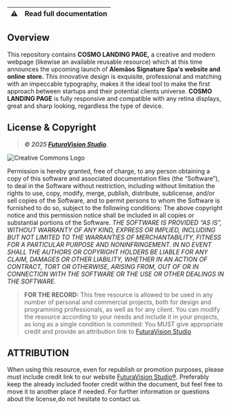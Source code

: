 | ⚠️ | Read full documentation |
| ----------- | ----------- |


## Overview
This repository contains **COSMO LANDING PAGE,** a creative and modern webpage (likewise an available reusable resource) which at this time announces the upcoming launch of **Alemãos Signature Spa's website and online store.** 
This innovative design is exquisite, professional and matching with an impeccable typography, makes it the ideal tool to make the first approach between startups and their potential clients universe. 
**COSMO LANDING PAGE** is fully responsive and compatible with any retina displays, great and sharp looking, regardless the type of device.


## License & Copyright
> ***© 2025 [FuturaVision Studio](https://futuravision.site).***

![Creative Commons Logo](https://raw.githubusercontent.com/AndieCoach/Alemaos-Spa/refs/heads/gh-pages/root/images/Common%20Creative%20License%20Logo.PNG)
 
Permission is hereby granted, free of charge, to any person obtaining a copy of this software and associated documentation files (the “Software”), to deal in the Software without restriction, including without limitation the rights to use, copy, modify, merge, publish, distribute, sublicense, and/or sell copies of the Software, and to permit persons to whom the Software is furnished to do so, subject to the following conditions: The above copyright notice and this permission notice shall be included in all copies or substantial portions of the Software. *THE SOFTWARE IS PROVIDED “AS IS”, WITHOUT WARRANTY OF ANY KIND, EXPRESS OR IMPLIED, INCLUDING BUT NOT LIMITED TO THE WARRANTIES OF MERCHANTABILITY, FITNESS FOR A PARTICULAR PURPOSE AND NONINFRINGEMENT.* *IN NO EVENT SHALL THE AUTHORS OR COPYRIGHT HOLDERS BE LIABLE FOR ANY CLAIM, DAMAGES OR OTHER LIABILITY, WHETHER IN AN ACTION OF CONTRACT, TORT OR OTHERWISE, ARISING FROM, OUT OF OR IN CONNECTION WITH THE SOFTWARE OR THE USE OR OTHER DEALINGS IN THE SOFTWARE.*

> **FOR THE RECORD:** This free resource is allowed to be used in any number of personal and commercial projects, both for design and programming professionals, as well as for any client. You can modify the resource according to your needs and include it in your projects, as long as a single condition is commited: You MUST give appropriate credit and provide an attribution link to [FuturaVision Studio](https://futuravision.site)


## ATTRIBUTION
When using this resource, even for republish or promotion purposes, please must include credit link to our website [FuturaVision Studio®](https://futuravision.site). Preferably keep the already included footer credit within the document, but feel free to move it to another place if needed. For further information or questions about the license,do not hesitate to contact us.
